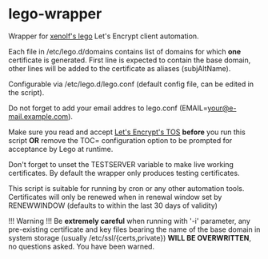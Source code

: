 # lego-wrapper
Wrapper for [xenolf's lego](https://github.com/xenolf/lego) Let's Encrypt client automation.

Each file in /etc/lego.d/domains contains list of domains for which **one** certificate is generated. First line is expected to contain the base domain, other lines will be added to the certificate as aliases (subjAltName).

Configurable via /etc/lego.d/lego.conf (default config file, can be edited in the script).

Do not forget to add your email addres to lego.conf (EMAIL=your@e-mail.example.com).

Make sure you read and accept [Let's Encrypt's TOS](https://letsencrypt.org/documents/LE-SA-v1.0.1-July-27-2015.pdf) **before** you run this script **OR** remove the TOC= configuration option to be prompted for acceptance by Lego at runtime.

Don't forget to unset the TESTSERVER variable to make live working certificates. By default the wrapper only produces testing certificates.

This script is suitable for running by cron or any other automation tools. Certificates will only be renewed when in renewal window set by RENEWWINDOW (defaults to within the last 30 days of validity)

!!! Warning !!!
Be **extremely careful** when running with '-i' parameter, any pre-existing certificate and key files bearing the name of the base domain in system storage (usually /etc/ssl/{certs,private}) **WILL BE OVERWRITTEN**, no questions asked. You have been warned.


